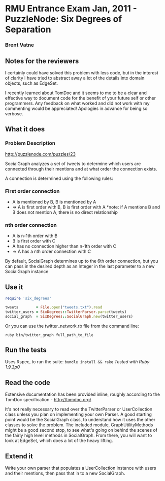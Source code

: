 # RMU Entrance Exam Jan, 2011 - PuzzleNode: Six Degrees of Separation
### Brent Vatne

## Notes for the reviewers
I certainly could have solved this problem with less code, but in the
interest of clarity I have tried to abstract away a lot of the details
into domain objects, such as EdgeSet.

I recently learned about TomDoc and it seems to me to be a clear and
effective way to document code for the benefit of your future self or
other programmers. Any feedback on what worked and did not work with my
commenting would be appreciated! Apologies in advance for being so verbose.

## What it does
### Problem Description
http://puzzlenode.com/puzzles/23

SocialGraph analyzes a set of tweets to determine which users are
connected through their mentions and at what order the connection exists.

A connection is determined using the following rules:

### First order connection

-   A is mentioned by B, B is mentioned by A
-   => A is first order with B, B is first order with A
    *note: if A mentions B and B does not mention A, there is no direct relationship

### nth order connection

-   A is n-1th order with B
-   B is first order with C
-   A has no connection higher than n-1th order with C
-   => A has a nth order connection with C

By default, SocialGraph determines up to the 6th order connection, but
you can pass in the desired depth as an Integer in the last parameter to a new
SocialGraph instance

## Use it

````ruby
require 'six_degrees'

tweets        = File.open("tweets.txt").read
twitter_users = SixDegrees::TwitterParser.parse(tweets)
social_graph  = SixDegrees::SocialGraph.new(twitter_users)
````

Or you can use the twitter_network.rb file from the command line:

`ruby bin/twitter_graph full_path_to_file`

## Run the tests
Uses Rspec, to run the suite: `bundle install && rake`
*Tested with Ruby 1.9.3p0*

## Read the code
Extensive documentation has been provided inline, roughly according to
the TomDoc specification - http://tomdoc.org/

It's not really necessary to read over the TwitterParser or
UserCollection class unless you plan on implementing your own Parser. A
good starting point would be the SocialGraph class, to understand how it
uses the other classes to solve the problem. The included module,
GraphUtilityMethods might be a good second stop, to see what's going on
behind the scenes of the fairly high level methods in SocialGraph. From
there, you will want to look at EdgeSet, which does a lot of the heavy
lifting.

## Extend it
Write your own parser that populates a UserCollection instance with
users and their mentions, then pass that in to a new SocialGraph.
